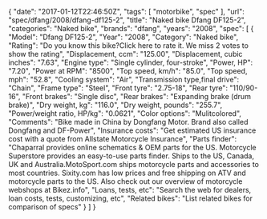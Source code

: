 {
    "date": "2017-01-12T22:46:50Z",
    "tags": [
        "motorbike",
        "spec"
    ],
    "url": "spec\/dfang\/2008\/dfang-df125-2",
    "title": "Naked bike Dfang DF125-2",
    "categories": "Naked bike",
    "brands": "dfang",
    "years": "2008",
    "spec": [
        {
            "Model": "Dfang DF125-2",
            "Year": "2008",
            "Category": "Naked bike",
            "Rating": "Do you know this bike?Click here to rate it. We miss 2 votes to show the rating",
            "Displacement, ccm": "125.00",
            "Displacement, cubic inches": "7.63",
            "Engine type": "Single cylinder, four-stroke",
            "Power, HP": "7.20",
            "Power at RPM": "8500",
            "Top speed, km\/h": "85.0",
            "Top speed, mph": "52.8",
            "Cooling system": "Air",
            "Transmission type,final drive": "Chain",
            "Frame type": "Steel",
            "Front tyre": "2.75-18",
            "Rear tyre": "110\/90-16",
            "Front brakes": "Single disc",
            "Rear brakes": "Expanding brake (drum brake)",
            "Dry weight, kg": "116.0",
            "Dry weight, pounds": "255.7",
            "Power\/weight ratio, HP\/kg": "0.0621",
            "Color options": "Mulitcolored",
            "Comments": "Bike made in China by Dongfang Motor. Brand also called Dongfang and DF-Power",
            "Insurance costs": "Get estimated US insurance cost with a quote from Allstate Motorcycle Insurance",
            "Parts finder": "Chaparral provides online schematics & OEM parts for the US.   Motorcycle Superstore provides an easy-to-use parts finder. Ships to the US, Canada, UK and Australia.MotoSport.com ships motorcycle parts and accessories to most countries.    Sixity.com has low prices and free shipping on ATV and motorcycle parts to the US. Also check out our overview of motorcycle webshops at Bikez.info",
            "Loans, tests, etc": "Search the web for dealers, loan costs, tests, customizing, etc",
            "Related bikes": "List related bikes for comparison of specs"
        }
    ]
}